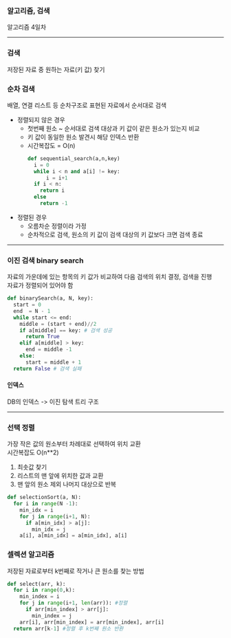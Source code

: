 ### 알고리즘, 검색  
알고리즘 4일차

---
### 검색
저장된 자료 중 원하는 자료(키 값) 찾기  

### 순차 검색
배열, 연결 리스트 등 순차구조로 표현된 자료에서 순서대로 검색  
- 정렬되지 않은 경우  
  - 첫번째 원소 ~ 순서대로 검색 대상과 키 값이 같은 원소가 있는지 비교
  - 키 값이 동일한 원소 발견시 해당 인덱스 반환
  - 시간복잡도 = O(n)
    ```python
    def sequential_search(a,n,key)
      i = 0
      while i < n and a[i] != key:
          i = i+1
      if i < n:
        return i
      else
        return -1
    ```
- 정렬된 경우
  - 오름차순 정렬이라 가정
  - 순차적으로 검색, 원소의 키 값이 검색 대상의 키 값보다 크면 검색 종료
***
### 이진 검색 binary search 
자료의 가운데에 있는 항목의 키 값가 비교하여 다음 검색의 위치 결정, 검색을 진행  
자료가 정렬되어 있어야 함  
```python
def binarySearch(a, N, key):
  start = 0
  end  = N - 1
  while start <= end:
    middle = (start + end)//2
    if a[middle] == key: # 검색 성공
      return True
    elif a[middle] > key:
      end = middle -1
    else:
      start = middle + 1
  return False # 검색 실패
```
#### 인덱스
DB의 인덱스 -> 이진 탐색 트리 구조
***
### 선택 정렬
가장 작은 값의 원소부터 차례대로 선택하여 위치 교환  
시간복잡도 O(n**2)
1. 최솟값 찾기
2. 리스트의 맨 앞에 위치한 값과 교환
3. 맨 앞의 원소 제외 나머지 대상으로 반복
```python
def selectionSort(a, N):
  for i in range(N -1):
    min_idx = i
    for j in range(i+1, N):
      if a[min_idx] > a[j]:
        min_idx = j
    a[i], a[min_idx] = a[min_idx], a[i]
```

### 셀렉션 알고리즘  
저장된 자료로부터 k번째로 작거나 큰 원소를 찾는 방법
```python
def select(arr, k):
  for i in range(0,k):
    min_index = i
    for j in range(i+1, len(arr)): #정렬
      if arr[min_index] > arr[j]:
        min_index = j
    arr[i], arr[min_index] = arr[min_index], arr[i]
  return arr[k-1] #정렬 후 k번째 원소 반환
```